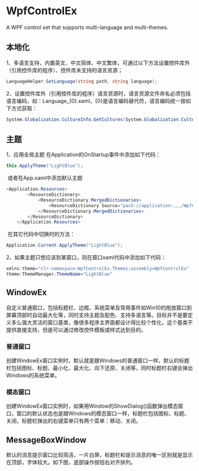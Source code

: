 # WpfControlEx
A WPF control set that supports multi-language and multi-themes.

## 本地化

1、多语言支持，内置英文、中文简体、中文繁体，可通过以下方法设置控件库外（引用控件库的程序）、控件库未支持的语言资源；

```c#
LanguageHelper.SetLanguage(string path, string language);
```

2、设置控件库外（引用控件库的程序）语言资源时，语言资源文件命名必须包括语言编码，如：Language_{0}.xaml，{0}是语言编码替代符，语言编码统一按如下方式获取：

```c#
System.Globalization.CultureInfo.GetCultures(System.Globalization.CultureTypes.AllCultures);
```

## 主题

1、应用全局主题
	在Application的OnStartup事件中添加如下代码：

```c#
this.ApplyTheme("LightBlue");
```

​	或者在App.xaml中添加默认主题

```c#
<Application.Resources>
        <ResourceDictionary>
            <ResourceDictionary.MergedDictionaries>
                <ResourceDictionary Source="pack://application:,,,/WpfControlEx;component/Themes/ThemeLightBlue.xaml"/>
            </ResourceDictionary.MergedDictionaries>
        </ResourceDictionary>
    </Application.Resources>
```

​	在其它代码中切换时的方法：

```c#
Application.Current.ApplyTheme("LightBlue");
```

2、如果主题只想应该到某窗口，则在窗口xaml代码中添加如下代码：

```c#
xmlns:theme="clr-namespace:WpfControlEx.Themes;assembly=WpfControlEx"
theme:ThemeManager.ThemeName="LightBlue"
```

## WindowEx

​		自定义普通窗口，包括标题栏、边框、系统菜单及常用事件如Win10的拖放窗口到屏幕顶部时自动最大化等，同时支持主题及配色、支持多语言等。目标并不是要定义多么强大灵活的窗口基类，像很多程序主界面都设计得比较个性化，这个基类不提供直接支持，但是可以通过修改控件模板或样式达到目的。

### 普通窗口

​		创建WindowEx窗口实例时，默认就是跟Windows的普通窗口一样，默认的标题栏包括图标、标题、最小化、最大化、向下还原、关闭等，同时标题栏右键会弹出Windows的系统菜单。

### 模态窗口

​		创建WindowEx窗口实例时，如果用Window的ShowDialog()函数弹出模态窗口，窗口的默认状态也是跟Windows的模态窗口一样，标题栏包括图标、标题、关闭，标题栏弹出的右键菜单只有两个菜单：移动、关闭。

## MessageBoxWindow

​		默认的消息提示窗口比较简洁，一片白屏，标题栏和提示消息的唯一区别就是显示在顶部，字体较大。如下图，底部操作按钮右对齐排列。




